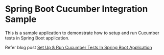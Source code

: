 # Spring Boot Cucumber Integration Sample

This is a sample application to demonstrate how to setup and run Cucumber tests in Spring Boot application.

Refer blog post [Set Up & Run Cucumber Tests In Spring Boot Application](https://cucumber.io/)
